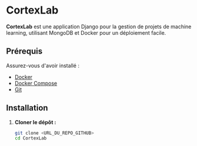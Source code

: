 
# CortexLab

**CortexLab** est une application Django pour la gestion de projets de machine learning, utilisant MongoDB et Docker pour un déploiement facile.

## Prérequis

Assurez-vous d'avoir installé :
- [Docker](https://docs.docker.com/get-docker/)
- [Docker Compose](https://docs.docker.com/compose/install/)
- [Git](https://git-scm.com/downloads)

## Installation

1. **Cloner le dépôt :**

   ```bash
   git clone <URL_DU_REPO_GITHUB>
   cd CortexLab
